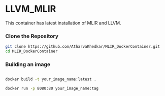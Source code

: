 # LLVM_MLIR

This container has latest installation of MLIR and LLVM. 


### Clone the Repository

```bash
git clone https://github.com/AtharvaKhedkar/MLIR_DockerContainer.git
cd MLIR_DockerContainer
```
### Building an image

```bash

docker build -t your_image_name:latest .

docker run -p 8080:80 your_image_name:tag

```


